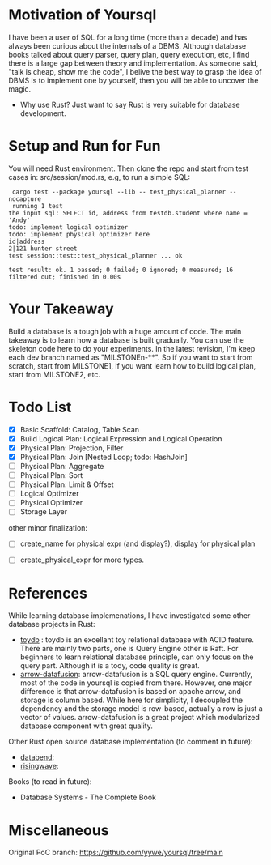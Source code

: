 # Motivation of Yoursql
I have been a user of SQL for a long time (more than a decade) and has always been curious about the internals of a DBMS. Although database books talked about query parser, query plan, query execution, etc, I find there is a large gap between theory and implementation. As someone said, "talk is cheap, show me the code", I belive the best way to grasp the idea of DBMS is to implement one by yourself, then you will be able to uncover the magic.

* Why use Rust?
Just want to say Rust is very suitable for database development.

# Setup and Run for Fun
You will need Rust environment. Then clone the repo and start from test cases in: src/session/mod.rs, e.g, to run a simple SQL:

```console
 cargo test --package yoursql --lib -- test_physical_planner --nocapture
 running 1 test
the input sql: SELECT id, address from testdb.student where name = 'Andy'
todo: implement logical optimizer
todo: implement physical optimizer here
id|address
2|121 hunter street
test session::test::test_physical_planner ... ok

test result: ok. 1 passed; 0 failed; 0 ignored; 0 measured; 16 filtered out; finished in 0.00s
```

# Your Takeaway
Build a database is a tough job with a huge amount of code. The main takeaway is to learn how a database is built gradually. You can use the skeleton code here to do your experiments. In the latest revision, I'm keep each dev branch named as "MILSTONEn-**". So if you want to start from scratch, start from MILSTONE1, if you want learn how to build logical plan, start from MILSTONE2, etc.

# Todo List
- [x] Basic Scaffold: Catalog, Table Scan
- [x] Build Logical Plan: Logical Expression and Logical Operation
- [x] Physical Plan: Projection, Filter
- [x] Physical Plan: Join [Nested Loop; todo: HashJoin]
- [ ] Physical Plan: Aggregate
- [ ] Physical Plan: Sort
- [ ] Physical Plan: Limit & Offset
- [ ] Logical Optimizer
- [ ] Physical Optimizer
- [ ] Storage Layer

other minor finalization:  

- [ ] create_name for physical expr (and display?), display for physical plan
- [ ] create_physical_expr for more types.



# References
While learning database implemenations, I have investigated some other database projects in Rust: 
* [toydb](https://github.com/erikgrinaker/toydb) : toydb is an excellant toy relational database with ACID feature. There are mainly two parts, one is Query Engine other is Raft. For beginners to learn relational database principle, can only focus on the query part. Although it is a tody, code quality is great. 
* [arrow-datafusion](https://github.com/apache/arrow-datafusion): arrow-datafusion is a SQL query engine. Currently, most of the code in yoursql is copied from there. However, one major difference is that arrow-datafusion is based on apache arrow, and storage is column based. While here for simplicity, I decoupled the dependency and the storage model is row-based, actually a row is just a vector of values. arrow-datafusion is a great project which modularized database component with great quality.

Other Rust open source database implementation (to comment in future):
* [databend](https://github.com/datafuselabs/databend):
* [risingwave](https://github.com/risingwavelabs/risingwave):

Books (to read in future):
* Database Systems - The Complete Book

# Miscellaneous
Original PoC branch: https://github.com/yywe/yoursql/tree/main
